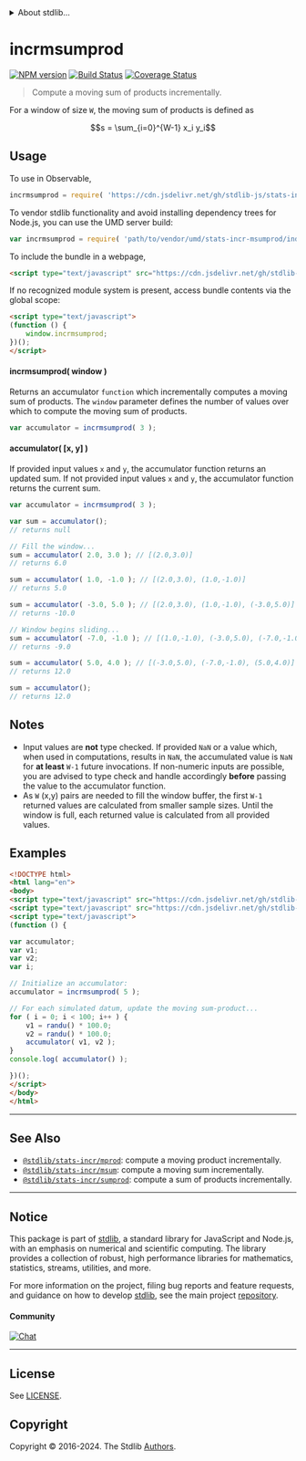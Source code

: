 <!--

@license Apache-2.0

Copyright (c) 2018 The Stdlib Authors.

Licensed under the Apache License, Version 2.0 (the "License");
you may not use this file except in compliance with the License.
You may obtain a copy of the License at

   http://www.apache.org/licenses/LICENSE-2.0

Unless required by applicable law or agreed to in writing, software
distributed under the License is distributed on an "AS IS" BASIS,
WITHOUT WARRANTIES OR CONDITIONS OF ANY KIND, either express or implied.
See the License for the specific language governing permissions and
limitations under the License.

-->


<details>
  <summary>
    About stdlib...
  </summary>
  <p>We believe in a future in which the web is a preferred environment for numerical computation. To help realize this future, we've built stdlib. stdlib is a standard library, with an emphasis on numerical and scientific computation, written in JavaScript (and C) for execution in browsers and in Node.js.</p>
  <p>The library is fully decomposable, being architected in such a way that you can swap out and mix and match APIs and functionality to cater to your exact preferences and use cases.</p>
  <p>When you use stdlib, you can be absolutely certain that you are using the most thorough, rigorous, well-written, studied, documented, tested, measured, and high-quality code out there.</p>
  <p>To join us in bringing numerical computing to the web, get started by checking us out on <a href="https://github.com/stdlib-js/stdlib">GitHub</a>, and please consider <a href="https://opencollective.com/stdlib">financially supporting stdlib</a>. We greatly appreciate your continued support!</p>
</details>

# incrmsumprod

[![NPM version][npm-image]][npm-url] [![Build Status][test-image]][test-url] [![Coverage Status][coverage-image]][coverage-url] <!-- [![dependencies][dependencies-image]][dependencies-url] -->

> Compute a moving sum of products incrementally.

<section class="intro">

For a window of size `W`, the moving sum of products is defined as

<!-- <equation class="equation" label="eq:moving_sum_product" align="center" raw="s = \sum_{i=0}^{W-1} x_i y_i" alt="Equation for the moving sum of products."> -->

```math
s = \sum_{i=0}^{W-1} x_i y_i
```

<!-- <div class="equation" align="center" data-raw-text="s = \sum_{i=0}^{W-1} x_i y_i" data-equation="eq:moving_sum_product">
    <img src="https://cdn.jsdelivr.net/gh/stdlib-js/stdlib@49d8cabda84033d55d7b8069f19ee3dd8b8d1496/lib/node_modules/@stdlib/stats/incr/msumprod/docs/img/equation_moving_sum_product.svg" alt="Equation for the moving sum of products.">
    <br>
</div> -->

<!-- </equation> -->

</section>

<!-- /.intro -->



<section class="usage">

## Usage

To use in Observable,

```javascript
incrmsumprod = require( 'https://cdn.jsdelivr.net/gh/stdlib-js/stats-incr-msumprod@v0.2.2-umd/browser.js' )
```

To vendor stdlib functionality and avoid installing dependency trees for Node.js, you can use the UMD server build:

```javascript
var incrmsumprod = require( 'path/to/vendor/umd/stats-incr-msumprod/index.js' )
```

To include the bundle in a webpage,

```html
<script type="text/javascript" src="https://cdn.jsdelivr.net/gh/stdlib-js/stats-incr-msumprod@v0.2.2-umd/browser.js"></script>
```

If no recognized module system is present, access bundle contents via the global scope:

```html
<script type="text/javascript">
(function () {
    window.incrmsumprod;
})();
</script>
```

#### incrmsumprod( window )

Returns an accumulator `function` which incrementally computes a moving sum of products. The `window` parameter defines the number of values over which to compute the moving sum of products.

```javascript
var accumulator = incrmsumprod( 3 );
```

#### accumulator( \[x, y] )

If provided input values `x` and `y`, the accumulator function returns an updated sum. If not provided input values `x` and `y`, the accumulator function returns the current sum.

```javascript
var accumulator = incrmsumprod( 3 );

var sum = accumulator();
// returns null

// Fill the window...
sum = accumulator( 2.0, 3.0 ); // [(2.0,3.0)]
// returns 6.0

sum = accumulator( 1.0, -1.0 ); // [(2.0,3.0), (1.0,-1.0)]
// returns 5.0

sum = accumulator( -3.0, 5.0 ); // [(2.0,3.0), (1.0,-1.0), (-3.0,5.0)]
// returns -10.0

// Window begins sliding...
sum = accumulator( -7.0, -1.0 ); // [(1.0,-1.0), (-3.0,5.0), (-7.0,-1.0)]
// returns -9.0

sum = accumulator( 5.0, 4.0 ); // [(-3.0,5.0), (-7.0,-1.0), (5.0,4.0)]
// returns 12.0

sum = accumulator();
// returns 12.0
```

</section>

<!-- /.usage -->

<section class="notes">

## Notes

-   Input values are **not** type checked. If provided `NaN` or a value which, when used in computations, results in `NaN`, the accumulated value is `NaN` for **at least** `W-1` future invocations. If non-numeric inputs are possible, you are advised to type check and handle accordingly **before** passing the value to the accumulator function.
-   As `W` (x,y) pairs are needed to fill the window buffer, the first `W-1` returned values are calculated from smaller sample sizes. Until the window is full, each returned value is calculated from all provided values.

</section>

<!-- /.notes -->

<section class="examples">

## Examples

<!-- eslint no-undef: "error" -->

```html
<!DOCTYPE html>
<html lang="en">
<body>
<script type="text/javascript" src="https://cdn.jsdelivr.net/gh/stdlib-js/random-base-randu@umd/browser.js"></script>
<script type="text/javascript" src="https://cdn.jsdelivr.net/gh/stdlib-js/stats-incr-msumprod@v0.2.2-umd/browser.js"></script>
<script type="text/javascript">
(function () {

var accumulator;
var v1;
var v2;
var i;

// Initialize an accumulator:
accumulator = incrmsumprod( 5 );

// For each simulated datum, update the moving sum-product...
for ( i = 0; i < 100; i++ ) {
    v1 = randu() * 100.0;
    v2 = randu() * 100.0;
    accumulator( v1, v2 );
}
console.log( accumulator() );

})();
</script>
</body>
</html>
```

</section>

<!-- /.examples -->

<!-- Section for related `stdlib` packages. Do not manually edit this section, as it is automatically populated. -->

<section class="related">

* * *

## See Also

-   <span class="package-name">[`@stdlib/stats-incr/mprod`][@stdlib/stats/incr/mprod]</span><span class="delimiter">: </span><span class="description">compute a moving product incrementally.</span>
-   <span class="package-name">[`@stdlib/stats-incr/msum`][@stdlib/stats/incr/msum]</span><span class="delimiter">: </span><span class="description">compute a moving sum incrementally.</span>
-   <span class="package-name">[`@stdlib/stats-incr/sumprod`][@stdlib/stats/incr/sumprod]</span><span class="delimiter">: </span><span class="description">compute a sum of products incrementally.</span>

</section>

<!-- /.related -->

<!-- Section for all links. Make sure to keep an empty line after the `section` element and another before the `/section` close. -->


<section class="main-repo" >

* * *

## Notice

This package is part of [stdlib][stdlib], a standard library for JavaScript and Node.js, with an emphasis on numerical and scientific computing. The library provides a collection of robust, high performance libraries for mathematics, statistics, streams, utilities, and more.

For more information on the project, filing bug reports and feature requests, and guidance on how to develop [stdlib][stdlib], see the main project [repository][stdlib].

#### Community

[![Chat][chat-image]][chat-url]

---

## License

See [LICENSE][stdlib-license].


## Copyright

Copyright &copy; 2016-2024. The Stdlib [Authors][stdlib-authors].

</section>

<!-- /.stdlib -->

<!-- Section for all links. Make sure to keep an empty line after the `section` element and another before the `/section` close. -->

<section class="links">

[npm-image]: http://img.shields.io/npm/v/@stdlib/stats-incr-msumprod.svg
[npm-url]: https://npmjs.org/package/@stdlib/stats-incr-msumprod

[test-image]: https://github.com/stdlib-js/stats-incr-msumprod/actions/workflows/test.yml/badge.svg?branch=v0.2.2
[test-url]: https://github.com/stdlib-js/stats-incr-msumprod/actions/workflows/test.yml?query=branch:v0.2.2

[coverage-image]: https://img.shields.io/codecov/c/github/stdlib-js/stats-incr-msumprod/main.svg
[coverage-url]: https://codecov.io/github/stdlib-js/stats-incr-msumprod?branch=main

<!--

[dependencies-image]: https://img.shields.io/david/stdlib-js/stats-incr-msumprod.svg
[dependencies-url]: https://david-dm.org/stdlib-js/stats-incr-msumprod/main

-->

[chat-image]: https://img.shields.io/gitter/room/stdlib-js/stdlib.svg
[chat-url]: https://app.gitter.im/#/room/#stdlib-js_stdlib:gitter.im

[stdlib]: https://github.com/stdlib-js/stdlib

[stdlib-authors]: https://github.com/stdlib-js/stdlib/graphs/contributors

[umd]: https://github.com/umdjs/umd
[es-module]: https://developer.mozilla.org/en-US/docs/Web/JavaScript/Guide/Modules

[deno-url]: https://github.com/stdlib-js/stats-incr-msumprod/tree/deno
[deno-readme]: https://github.com/stdlib-js/stats-incr-msumprod/blob/deno/README.md
[umd-url]: https://github.com/stdlib-js/stats-incr-msumprod/tree/umd
[umd-readme]: https://github.com/stdlib-js/stats-incr-msumprod/blob/umd/README.md
[esm-url]: https://github.com/stdlib-js/stats-incr-msumprod/tree/esm
[esm-readme]: https://github.com/stdlib-js/stats-incr-msumprod/blob/esm/README.md
[branches-url]: https://github.com/stdlib-js/stats-incr-msumprod/blob/main/branches.md

[stdlib-license]: https://raw.githubusercontent.com/stdlib-js/stats-incr-msumprod/main/LICENSE

<!-- <related-links> -->

[@stdlib/stats/incr/mprod]: https://github.com/stdlib-js/stats-incr-mprod/tree/umd

[@stdlib/stats/incr/msum]: https://github.com/stdlib-js/stats-incr-msum/tree/umd

[@stdlib/stats/incr/sumprod]: https://github.com/stdlib-js/stats-incr-sumprod/tree/umd

<!-- </related-links> -->

</section>

<!-- /.links -->
